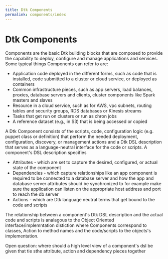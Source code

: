 ```yaml
---
title: Dtk Components
permalink: components/index
---
```


# Dtk Components

Components are the basic Dtk building blocks that are composed to provide the capability to deploy, configure and manage applications and services. Some typical things Components can refer to are:
* Application code deployed in the different forms, such as code that is installed, code submitted to a cluster or cloud service, or deployed as containers
* Common infrastructure pieces, such as app servers, load balances, proxies, database servers and clients, cluster components like Spark masters and slaves
* Resource in a cloud service, such as for AWS, vpc subnets, routing tables and security groups, RDS databases or Kinesis streams
* Tasks that get run on clusters or run as chron jobs
* A reference dataset (e.g., in S3) that is being accessed or copied

A Dtk Component consists of the scripts, code, configuration logic (e.g. puppet class or definition) that perform the needed deployment, configuration, discovery, or management actions and a Dtk DSL description that serves as a language-neutral interface for the code or scripts. A component's DSL description specifies
* Attributes - which are set to capture the desired, configured, or actual state of the component
* Dependencies - which capture relationships like an app component is required to be connected to a database server and how the app and database server attributes should be synchronized to for example make sure the application can listen on the appropriate host address and port to reach the db server
* Actions - which are Dtk language neutral terms that get bound to the code and scripts

The relationship between a component's Dtk DSL description and the actual code and scripts is analagous to the Object Oriented interface/implemntation distiction where Components correspond to classes, Action to method names and the code/scripts to the objects's implementation.

Open question: where should a high level view of a component's dsl be given that tie sthe attribute, action and dependency pieces together 
